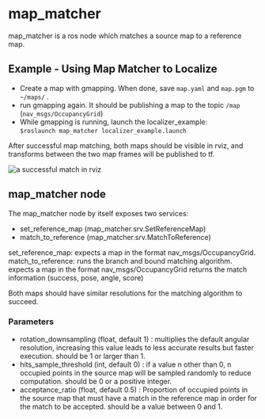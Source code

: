 # map_matcher
map_matcher is a ros node which matches a source map to a reference map.

## Example - Using Map Matcher to Localize
- Create a map with gmapping. When done, save ```map.yaml``` and ```map.pgm``` to ```~/maps/``` .
- run gmapping again. It should be publishing a map to the topic ```/map``` (```nav_msgs/OccupancyGrid```)
- While gmapping is running, launch the localizer_example:  
```$roslaunch map_matcher localizer_example.launch```

After successful map matching, both maps should be visible in rviz, and transforms between the two map frames will be published to tf.

![a successful match in rviz](https://github.com/danieldugas/map_matcher/blob/master/map_matcher.png)

## map_matcher node
The map_matcher node by itself exposes two services:
- set_reference_map (map_matcher.srv.SetReferenceMap) 
- match_to_reference (map_matcher.srv.MatchToReference)

set_reference_map: expects a map in the format nav_msgs/OccupancyGrid.
match_to_reference: runs the branch and bound matching algorithm. 
                    expects a map in the format nav_msgs/OccupancyGrid
                    returns the match information (success, pose, angle, score)
                    
Both maps should have similar resolutions for the matching algorithm to succeed.



### Parameters

- rotation_downsampling (float, default 1) : multiplies the default angular resolution, increasing this value leads to less accurate results but faster execution. should be 1 or larger than 1.
- hits_sample_threshold (int, default 0) : if a value n other than 0, n occupied points in the source map will be sampled randomly to reduce computation. should be 0 or a positive integer.
- acceptance_ratio (float, default 0.5) : Proportion of occupied points in the source map that must have a match in the reference map in order for the match to be accepted. should be a value between 0 and 1.
